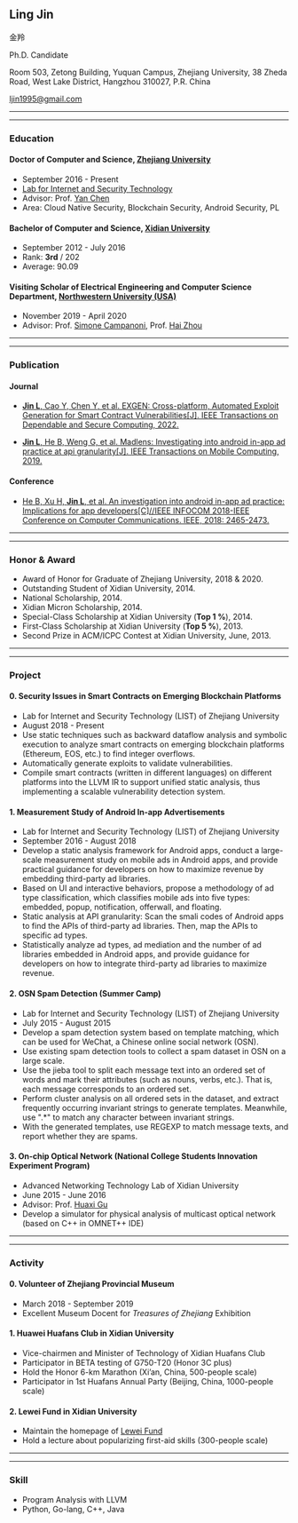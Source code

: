 ## Ling Jin

金羚

Ph.D. Candidate

Room 503, Zetong Building, Yuquan Campus, Zhejiang University, 38 Zheda Road, West Lake District, Hangzhou 310027, P.R. China

<ljin1995@gmail.com>

----
----

### Education

#### Doctor of Computer and Science, [Zhejiang University](https://www.zju.edu.cn/english/)

- September 2016 - Present
- [Lab for Internet and Security Technology](https://list.zju.edu.cn/)
- Advisor: Prof. [Yan Chen](http://www.cs.northwestern.edu/~ychen/)
- Area: Cloud Native Security, Blockchain Security, Android Security, PL

#### Bachelor of Computer and Science, [Xidian University](https://en.xidian.edu.cn/)

- September 2012 - July 2016
- Rank: **3rd** / 202
- Average: 90.09

#### Visiting Scholar of Electrical Engineering and Computer Science Department, [Northwestern University (USA)](https://www.mccormick.northwestern.edu/computer-science/)

- November 2019 - April 2020
- Advisor: Prof. [Simone Campanoni](https://users.cs.northwestern.edu/~simonec/), Prof. [Hai Zhou](http://users.eecs.northwestern.edu/~haizhou/)

----
----

### Publication

#### Journal

- [**Jin L**, Cao Y, Chen Y, et al. EXGEN: Cross-platform, Automated Exploit Generation for Smart Contract Vulnerabilities[J]. IEEE Transactions on Dependable and Secure Computing, 2022.](https://ieeexplore.ieee.org/document/9674230)

- [**Jin L**, He B, Weng G, et al. Madlens: Investigating into android in-app ad practice at api granularity[J]. IEEE Transactions on Mobile Computing, 2019.](https://ieeexplore.ieee.org/document/8901140)

#### Conference

- [He B, Xu H, **Jin L**, et al. An investigation into android in-app ad practice: Implications for app developers[C]//IEEE INFOCOM 2018-IEEE Conference on Computer Communications. IEEE, 2018: 2465-2473.](https://ieeexplore.ieee.org/document/8486010)

----
----

### Honor & Award

- Award of Honor for Graduate of Zhejiang University, 2018 & 2020.
- Outstanding Student of Xidian University, 2014.
- National Scholarship, 2014.
- Xidian Micron Scholarship, 2014.
- Special-Class Scholarship at Xidian University (**Top 1 %**), 2014.
- First-Class Scholarship at Xidian University (**Top 5 %**), 2013.
- Second Prize in ACM/ICPC Contest at Xidian University, June, 2013.

----
----

### Project

#### 0. Security Issues in Smart Contracts on Emerging Blockchain Platforms

- Lab for Internet and Security Technology (LIST) of Zhejiang University
- August 2018 - Present
- Use static techniques such as backward dataflow analysis and symbolic execution to analyze smart contracts on emerging blockchain platforms (Ethereum, EOS, etc.) to find integer overflows.
- Automatically generate exploits to validate vulnerabilities.
- Compile smart contracts (written in different languages) on different platforms into the LLVM IR to support unified static analysis, thus implementing a scalable vulnerability detection system.

#### 1. Measurement Study of Android In-app Advertisements

- Lab for Internet and Security Technology (LIST) of Zhejiang University
- September 2016 - August 2018
- Develop a static analysis framework for Android apps, conduct a large-scale measurement study on mobile ads in Android apps, and provide practical guidance for developers on how to maximize revenue by embedding third-party ad libraries.
- Based on UI and interactive behaviors, propose a methodology of ad type classification, which classifies mobile ads into five types: embedded, popup, notification, offerwall, and floating.
- Static analysis at API granularity: Scan the smali codes of Android apps to find the APIs of third-party ad libraries. Then, map the APIs to specific ad types.
- Statistically analyze ad types, ad mediation and the number of ad libraries embedded in Android apps, and provide guidance for developers on how to integrate third-party ad libraries to maximize revenue.

#### 2. OSN Spam Detection (Summer Camp)

- Lab for Internet and Security Technology (LIST) of Zhejiang University
- July 2015 - August 2015
- Develop a spam detection system based on template matching, which can be used for WeChat, a Chinese online social network (OSN).
- Use existing spam detection tools to collect a spam dataset in OSN on a large scale.
- Use the jieba tool to split each message text into an ordered set of words and mark their attributes (such as nouns, verbs, etc.). That is, each message corresponds to an ordered set.
- Perform cluster analysis on all ordered sets in the dataset, and extract frequently occurring invariant strings to generate templates. Meanwhile, use ".*" to match any character between invariant strings.
- With the generated templates, use REGEXP to match message texts, and report whether they are spams.

#### 3. On-chip Optical Network (National College Students Innovation Experiment Program)

- Advanced Networking Technology Lab of Xidian University
- June 2015 - June 2016
- Advisor: Prof. [Huaxi Gu](https://web.xidian.edu.cn/hxgu/en/index.html)
- Develop a simulator for physical analysis of multicast optical network (based on C++ in OMNET++ IDE)

----
----

### Activity

#### 0. Volunteer of Zhejiang Provincial Museum

- March 2018 - September 2019
- Excellent Museum Docent for _Treasures of Zhejiang_ Exhibition

#### 1. Huawei Huafans Club in Xidian University

- Vice-chairmen and Minister of Technology of Xidian Huafans Club
- Participator in BETA testing of G750-T20 (Honor 3C plus)
- Hold the Honor 6-km Marathon (Xi’an, China, 500-people scale)
- Participator in 1st Huafans Annual Party (Beijing, China, 1000-people scale)

#### 2. Lewei Fund in Xidian University

- Maintain the homepage of [Lewei Fund](ilewei.net)
- Hold a lecture about popularizing first-aid skills (300-people scale)

----
----

### Skill

- Program Analysis with LLVM
- Python, Go-lang, C++, Java
